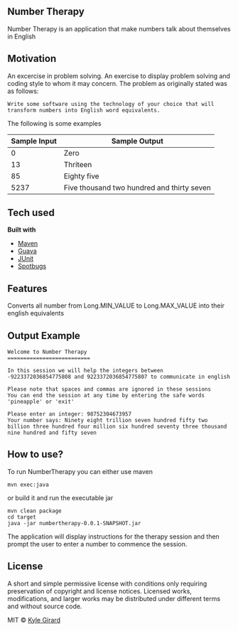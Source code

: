 ## Number Therapy

Number Therapy is an application that make numbers talk about themselves
 in English

## Motivation
An excercise in problem solving.  An exercise to display problem solving and coding style to whom it may concern.  The problem as originally stated was as follows:

```
Write some software using the technology of your choice that will transform numbers into English word equivalents.
```
The following is some examples 

| Sample Input | Sample Output                               |
| ------------ | ------------------------------------------- | 
| 0            | Zero                                        |
| 13           | Thriteen                                    |
| 85           | Eighty five                                 |
| 5237         | Five thousand two hundred and thirty seven  |


## Tech used

<b>Built with</b>
- [Maven](https://maven.apache.org/)
- [Guava](https://github.com/google/guava/)
- [JUnit](https://junit.org/junit5/)
- [Spotbugs](https://spotbugs.github.io/)


## Features
Converts all number from Long.MIN_VALUE to Long.MAX_VALUE into their english equivalents

## Output Example

```
Welcome to Number Therapy
==========================

In this session we will help the integers between 
-9223372036854775808 and 9223372036854775807 to communicate in english

Please note that spaces and commas are ignored in these sessions
You can end the session at any time by entering the safe words 'pineapple' or 'exit'

Please enter an integer: 98752304673957
Your number says: Ninety eight trillion seven hundred fifty two billion three hundred four million six hundred seventy three thousand nine hundred and fifty seven
```


## How to use?

To run NumberTherapy you can either use maven 

```
mvn exec:java
```

or build it and run the executable jar

```
mvn clean package
cd target
java -jar numbertherapy-0.0.1-SNAPSHOT.jar 
```

The application will display instructions for the therapy session and then prompt the user to enter a number to commence the session.


## License
A short and simple permissive license with conditions only requiring preservation of copyright and license notices. Licensed works, modifications, and larger works may be distributed under different terms and without source code.

MIT © [Kyle Girard]()